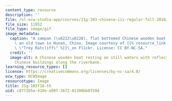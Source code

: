 ```yaml
---
content_type: resource
description: ''
file: /ol-ocw-studio-app/courses/21g-103-chinese-iii-regular-fall-2018/c8772b5e418ee09f367281398bb0f59d_21g-103f18-th.gif
file_size: 11952
file_type: image/gif
image_metadata:
  caption: "A sampan (\u8222\u8228), flat bottomed Chinese wooden boat in Feng Huang,\
    \ an old town in Hunan, China. Image courtesy of {{% resource_link \"160ba02f-e7d2-428b-af69-603bc503c75b\"\
    \ \"Trey Ratcliff\" %}}\_on Flickr. License: CC BY-NC-SA."
  credit: ''
  image-alt: A Chinese wooden boat resting on still waters with reflection of ancient
    Chinese buildings along the riverbank.
learning_resource_types: []
license: https://creativecommons.org/licenses/by-nc-sa/4.0/
ocw_type: OCWImage
resourcetype: Image
title: 21g-103f18-th
uid: c8772b5e-418e-e09f-3672-81398bb0f59d
---
```

